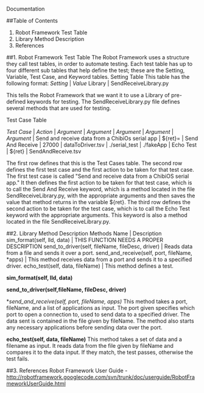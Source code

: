 Documentation

##Table of Contents
1. Robot Framework Test Table
2. Library Method Description
3. References

##1. Robot Framework Test Table
The Robot Framework uses a structure they call test tables, in order to automate testing. Each test table has up to four different sub tables that help define the test; these are the Setting, Variable, Test Case, and Keyword tables.
Setting Table
This table has the following format:
*Setting* | *Value*
Library | SendReceiveLibrary.py

This tells the Robot Framework that we want it to use a Library of pre-defined keywords for testing. The SendReceiveLibrary.py file defines several methods that are used for testing.

Test Case Table

*Test Case* | *Action* | *Argument* | *Argument* | *Argument* | *Argument* | *Argument* |
Send and receive data from a ChibiOs serial app | ${ret}= | Send And Receive | 27000 | dataToDriver.tsv | ./serial_test | ./fakeApp
 | Echo Test | ${ret} | SendAndReceive.tsv

The first row defines that this is the Test Cases table. The second row defines the first test case and the first action to be taken for that test case. The first test case is called "Send and receive data from a ChibiOS serial app." It then defines the first action to be taken for that test case, which is to call the Send And Receive keyword, which is a method located in the file SendReceiveLibrary.py, with the appropriate arguments and then saves the value that method returns in the variable ${ret}. The third row defines the second action to be taken for the test case, which is to call the Echo Test keyword with the appropriate arguments. This keyword is also a method located in the file SendReceiveLibrary.py.


##2. Library Method Description
Methods
Name | Description
sim_format(self, lld, data) | THIS FUNCTION NEEDS A PROPER DESCRIPTION
send_to_driver(self, fileName, fileDesc, driver) | Reads data from a file and sends it over a port.
send_and_receive(self, port, fileName, *apps) | This method receives data from a port and sends it to a specified driver.
echo_test(self, data, fileName) | This method defines a test.

**sim_format(self, lld, data)**

**send_to_driver(self,fileName, fileDesc, driver)**

**send_and_receive(self, port, fileName, *apps)**
This method takes a port, fileName, and a list of applications as input. The port given specifies which port to open a connection to, used to send data to a specified driver. The data sent is contained in the file given by fileName. The method also starts any necessary applications before sending data over the port.

**echo_test(self, data, fileName)**
This method takes a set of data and a filename as input. It reads data from the file given by fileName and compares it to the data input. If they match, the test passes, otherwise the test fails.


##3. References
Robot Framework User Guide - http://robotframework.googlecode.com/svn/trunk/doc/userguide/RobotFrameworkUserGuide.html

